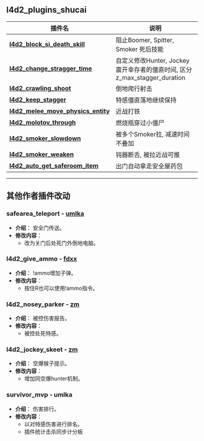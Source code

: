 ## l4d2_plugins_shucai

| 插件名                                                       | 说明                                                         |
| ------------------------------------------------------------ | ------------------------------------------------------------ |
| **[l4d2_block_si_death_skill](https://github.com/shucai520/l4d2_plugins_shucai/tree/main/l4d2_block_si_death_skill)** | 阻止Boomer, Spitter, Smoker 死后技能                         |
| **[l4d2_change_stragger_time](https://github.com/shucai520/l4d2_plugins_shucai/tree/main/l4d2_change_stragger_time)** | 自定义修改Hunter, Jockey 震开幸存者的僵直时间, 区分z_max_stagger_duration |
| **[l4d2_crawling_shoot](https://github.com/shucai520/l4d2_plugins_shucai/tree/main/l4d2_crawling_shoot)** | 倒地爬行射击                                                 |
| **[l4d2_keep_stagger](https://github.com/shucai520/l4d2_plugins_shucai/tree/main/l4d2_keep_stagger)** | 特感僵直落地继续保持                                         |
| **[l4d2_melee_move_physics_entity](https://github.com/shucai520/l4d2_plugins_shucai/tree/main/l4d2_melee_move_physics_entity)** | 近战打铁                                                     |
| **[l4d2_molotov_through](https://github.com/shucai520/l4d2_plugins_shucai/tree/main/l4d2_molotov_through)** | 燃烧瓶穿过小僵尸                                             |
| **[l4d2_smoker_slowdown](https://github.com/shucai520/l4d2_plugins_shucai/tree/main/l4d2_smoker_slowdown)** | 被多个Smoker拉, 减速时间不叠加                               |
| **[l4d2_smoker_weaken](https://github.com/shucai520/l4d2_plugins_shucai/tree/main/l4d2_smoker_weaken)** | 钝器断舌, 被拉近战可推                                       |
| [**l4d2_auto_get_saferoom_item**](https://github.com/shucai520/l4d2_plugins_shucai/tree/main/l4d2_auto_get_saferoom_item) | 出门自动拿走安全屋药包                                       |

<hr/>

## 其他作者插件改动

### safearea_teleport - [umlka](https://github.com/umlka/l4d2/tree/main/safearea_teleport)
- **介绍**：
  安全门传送。
- **修改内容**：
  - 改为关门后处死门外倒地电脑。

### l4d2_give_ammo - [fdxx](https://github.com/fdxx/l4d2_plugins/blob/main/l4d2_give_ammo.sp)
- **介绍**：
  !ammo增加子弹。
- **修改内容**：
  - 按住R也可以使用!ammo指令。

### l4d2_nosey_parker - [zm](https://github.com/SirPlease/L4D2-Competitive-Rework/blob/master/addons/sourcemod/scripting/l4d2_nosey_parker.sp)
- **介绍**：
  被控伤害报告。
- **修改内容**：
  - 被控处死特感。

### l4d2_jockey_skeet - [zm](https://github.com/SirPlease/L4D2-Competitive-Rework/blob/master/addons/sourcemod/scripting/l4d2_jockey_skeet.sp)

- **介绍**：
  空爆猴子提示。
- **修改内容**：
  - 增加同空爆hunter机制。

### survivor_mvp - umlka

- **介绍**：
  伤害排行。
- **修改内容**：
  - 以对特感伤害进行排名。
  - 插件统计击杀同步计分板